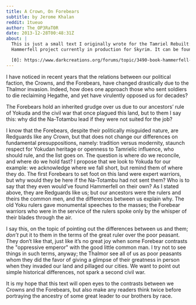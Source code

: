 ```yaml
---
title: A Crown, On Forebears
subtitle: by Jerome Khalan
reddit: 1tueuo
author: The_OP3RaT0R
date: 2013-12-28T00:48:31Z
about: |
  This is just a small text I originally wrote for the Tamriel Rebuilt:
  Hammerfell project currently in production for Skyrim. It can be found [here][0].

  [0]: https://www.darkcreations.org/forums/topic/3490-book-hammerfell-a-crown-on-forebears/
---
```


I have noticed in recent years that the relations between our political faction,
the Crowns, and the Forebears, have changed drastically due to the Thalmor
invasion. Indeed, how does one approach those who sent soldiers to die
reclaiming Hegathe, and yet have virulently opposed us for decades?

The Forebears hold an inherited grudge over us due to our ancestors’ rule of
Yokuda and the civil war that once plagued this land, but to them I say this:
why did the Na-Totambu lead if they were not suited for the job?

I know that the Forebears, despite their politically misguided nature, are
Redguards like any Crown, but that does not change our differences on
fundamental presuppositions, namely: tradition versus modernity, staunch respect
for Yokudan heritage or openness to Tamrielic influence, who should rule, and
the list goes on. The question is where do we reconcile, and where do we hold
fast? I propose that we look to Yokuda for our example: we acknowledge where we
fall short, but remind them of where they do. The first Forebears to set foot on
this land were expert warriors, but why would they be here if the Na-Totambu had
not sent them? Who is to say that they even would’ve found Hammerfell on their
own? As I stated above, they are Redguards like us; but our ancestors were the
rulers and theirs the common men, and the differences between us explain why.
The old Yoku rulers gave monumental speeches to the masses; the Forebear
warriors who were in the service of the rulers spoke only by the whisper of
their blades through the air.

I say this, on the topic of pointing out the differences between us and them;
*don’t* put it to them in the terms of the great ruler over the poor peasant.
They don’t like that, just like it’s no great joy when some Forebear contrasts
the "oppressive emperor" with the good little common man. I try not to see
things in such terms, anyway; the Thalmor see all of us as poor peasants whom
they did the favor of giving a glimpse of their greatness in person when they
invaded our land and pillaged our cities. We want to point out simple historical
differences, not spark a second civil war.

It is my hope that this text will open eyes to the contrasts between we Crowns
and the Forebears, but also make any readers think twice before portraying the
ancestry of some great leader to our brothers by race.
